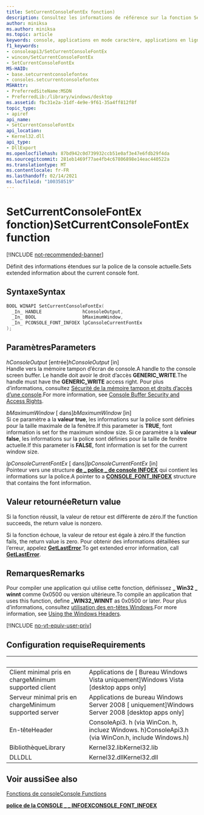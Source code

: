 ```yaml
---
title: SetCurrentConsoleFontEx fonction)
description: Consultez les informations de référence sur la fonction SetCurrentConsoleFontEx, qui définit des informations étendues sur la police de la console actuelle.
author: miniksa
ms.author: miniksa
ms.topic: article
keywords: console, applications en mode caractère, applications en ligne de commande, applications de terminal, API console
f1_keywords:
- consoleapi3/SetCurrentConsoleFontEx
- wincon/SetCurrentConsoleFontEx
- SetCurrentConsoleFontEx
MS-HAID:
- base.setcurrentconsolefontex
- consoles.setcurrentconsolefontex
MSHAttr:
- PreferredSiteName:MSDN
- PreferredLib:/library/windows/desktop
ms.assetid: fbc31e2a-31df-4e9e-9f61-35a4ff812f8f
topic_type:
- apiref
api_name:
- SetCurrentConsoleFontEx
api_location:
- Kernel32.dll
api_type:
- DllExport
ms.openlocfilehash: 87bd942c0d739932ccb51e0af3e47e6fdb29f4da
ms.sourcegitcommit: 281eb1469f77ae4fb4c67806898e14eac440522a
ms.translationtype: MT
ms.contentlocale: fr-FR
ms.lasthandoff: 02/14/2021
ms.locfileid: "100358519"
---
```

# <a name="setcurrentconsolefontex-function"></a><span data-ttu-id="3babe-104">SetCurrentConsoleFontEx fonction)</span><span class="sxs-lookup"><span data-stu-id="3babe-104">SetCurrentConsoleFontEx function</span></span>

[!INCLUDE [not-recommended-banner](./includes/not-recommended-banner.md)]

<span data-ttu-id="3babe-105">Définit des informations étendues sur la police de la console actuelle.</span><span class="sxs-lookup"><span data-stu-id="3babe-105">Sets extended information about the current console font.</span></span>

## <a name="syntax"></a><span data-ttu-id="3babe-106">Syntaxe</span><span class="sxs-lookup"><span data-stu-id="3babe-106">Syntax</span></span>

```C
BOOL WINAPI SetCurrentConsoleFontEx(
  _In_ HANDLE               hConsoleOutput,
  _In_ BOOL                 bMaximumWindow,
  _In_ PCONSOLE_FONT_INFOEX lpConsoleCurrentFontEx
);
```

## <a name="parameters"></a><span data-ttu-id="3babe-107">Paramètres</span><span class="sxs-lookup"><span data-stu-id="3babe-107">Parameters</span></span>

<span data-ttu-id="3babe-108">*hConsoleOutput* \[entrée\]</span><span class="sxs-lookup"><span data-stu-id="3babe-108">*hConsoleOutput* \[in\]</span></span>  
<span data-ttu-id="3babe-109">Handle vers la mémoire tampon d’écran de console.</span><span class="sxs-lookup"><span data-stu-id="3babe-109">A handle to the console screen buffer.</span></span> <span data-ttu-id="3babe-110">Le handle doit avoir le droit d’accès **GENERIC\_WRITE**.</span><span class="sxs-lookup"><span data-stu-id="3babe-110">The handle must have the **GENERIC\_WRITE** access right.</span></span> <span data-ttu-id="3babe-111">Pour plus d’informations, consultez [Sécurité de la mémoire tampon et droits d’accès d’une console](console-buffer-security-and-access-rights.md).</span><span class="sxs-lookup"><span data-stu-id="3babe-111">For more information, see [Console Buffer Security and Access Rights](console-buffer-security-and-access-rights.md).</span></span>

<span data-ttu-id="3babe-112">*bMaximumWindow* \[ dans\]</span><span class="sxs-lookup"><span data-stu-id="3babe-112">*bMaximumWindow* \[in\]</span></span>  
<span data-ttu-id="3babe-113">Si ce paramètre a la **valeur true**, les informations sur la police sont définies pour la taille maximale de la fenêtre.</span><span class="sxs-lookup"><span data-stu-id="3babe-113">If this parameter is **TRUE**, font information is set for the maximum window size.</span></span> <span data-ttu-id="3babe-114">Si ce paramètre a la **valeur false**, les informations sur la police sont définies pour la taille de fenêtre actuelle.</span><span class="sxs-lookup"><span data-stu-id="3babe-114">If this parameter is **FALSE**, font information is set for the current window size.</span></span>

<span data-ttu-id="3babe-115">*lpConsoleCurrentFontEx* \[ dans\]</span><span class="sxs-lookup"><span data-stu-id="3babe-115">*lpConsoleCurrentFontEx* \[in\]</span></span>  
<span data-ttu-id="3babe-116">Pointeur vers une structure [**de \_ police \_ de console INFOEX**](console-font-infoex.md) qui contient les informations sur la police.</span><span class="sxs-lookup"><span data-stu-id="3babe-116">A pointer to a [**CONSOLE\_FONT\_INFOEX**](console-font-infoex.md) structure that contains the font information.</span></span>

## <a name="return-value"></a><span data-ttu-id="3babe-117">Valeur retournée</span><span class="sxs-lookup"><span data-stu-id="3babe-117">Return value</span></span>

<span data-ttu-id="3babe-118">Si la fonction réussit, la valeur de retour est différente de zéro.</span><span class="sxs-lookup"><span data-stu-id="3babe-118">If the function succeeds, the return value is nonzero.</span></span>

<span data-ttu-id="3babe-119">Si la fonction échoue, la valeur de retour est égale à zéro.</span><span class="sxs-lookup"><span data-stu-id="3babe-119">If the function fails, the return value is zero.</span></span> <span data-ttu-id="3babe-120">Pour obtenir des informations détaillées sur l’erreur, appelez [**GetLastError**](/windows/win32/api/errhandlingapi/nf-errhandlingapi-getlasterror).</span><span class="sxs-lookup"><span data-stu-id="3babe-120">To get extended error information, call [**GetLastError**](/windows/win32/api/errhandlingapi/nf-errhandlingapi-getlasterror).</span></span>

## <a name="remarks"></a><span data-ttu-id="3babe-121">Remarques</span><span class="sxs-lookup"><span data-stu-id="3babe-121">Remarks</span></span>

<span data-ttu-id="3babe-122">Pour compiler une application qui utilise cette fonction, définissez **\_ Win32 \_ winnt** comme 0x0500 ou version ultérieure.</span><span class="sxs-lookup"><span data-stu-id="3babe-122">To compile an application that uses this function, define **\_WIN32\_WINNT** as 0x0500 or later.</span></span> <span data-ttu-id="3babe-123">Pour plus d’informations, consultez [utilisation des en-têtes Windows](/windows/win32/winprog/using-the-windows-headers).</span><span class="sxs-lookup"><span data-stu-id="3babe-123">For more information, see [Using the Windows Headers](/windows/win32/winprog/using-the-windows-headers).</span></span>

[!INCLUDE [no-vt-equiv-user-priv](./includes/no-vt-equiv-user-priv.md)]

## <a name="requirements"></a><span data-ttu-id="3babe-124">Configuration requise</span><span class="sxs-lookup"><span data-stu-id="3babe-124">Requirements</span></span>

| &nbsp; | &nbsp; |
|-|-|
| <span data-ttu-id="3babe-125">Client minimal pris en charge</span><span class="sxs-lookup"><span data-stu-id="3babe-125">Minimum supported client</span></span> | <span data-ttu-id="3babe-126">Applications de \[ Bureau Windows Vista uniquement\]</span><span class="sxs-lookup"><span data-stu-id="3babe-126">Windows Vista \[desktop apps only\]</span></span> |
| <span data-ttu-id="3babe-127">Serveur minimal pris en charge</span><span class="sxs-lookup"><span data-stu-id="3babe-127">Minimum supported server</span></span> | <span data-ttu-id="3babe-128">Applications de bureau Windows Server 2008 \[ uniquement\]</span><span class="sxs-lookup"><span data-stu-id="3babe-128">Windows Server 2008 \[desktop apps only\]</span></span> |
| <span data-ttu-id="3babe-129">En-tête</span><span class="sxs-lookup"><span data-stu-id="3babe-129">Header</span></span> | <span data-ttu-id="3babe-130">ConsoleApi3. h (via WinCon. h, incluez Windows. h)</span><span class="sxs-lookup"><span data-stu-id="3babe-130">ConsoleApi3.h (via WinCon.h, include Windows.h)</span></span> |
| <span data-ttu-id="3babe-131">Bibliothèque</span><span class="sxs-lookup"><span data-stu-id="3babe-131">Library</span></span> | <span data-ttu-id="3babe-132">Kernel32.lib</span><span class="sxs-lookup"><span data-stu-id="3babe-132">Kernel32.lib</span></span> |
| <span data-ttu-id="3babe-133">DLL</span><span class="sxs-lookup"><span data-stu-id="3babe-133">DLL</span></span> | <span data-ttu-id="3babe-134">Kernel32.dll</span><span class="sxs-lookup"><span data-stu-id="3babe-134">Kernel32.dll</span></span> |

## <a name="see-also"></a><span data-ttu-id="3babe-135">Voir aussi</span><span class="sxs-lookup"><span data-stu-id="3babe-135">See also</span></span>

[<span data-ttu-id="3babe-136">Fonctions de console</span><span class="sxs-lookup"><span data-stu-id="3babe-136">Console Functions</span></span>](console-functions.md)

[<span data-ttu-id="3babe-137">**police de la CONSOLE \_ \_ INFOEX**</span><span class="sxs-lookup"><span data-stu-id="3babe-137">**CONSOLE\_FONT\_INFOEX**</span></span>](console-font-infoex.md)